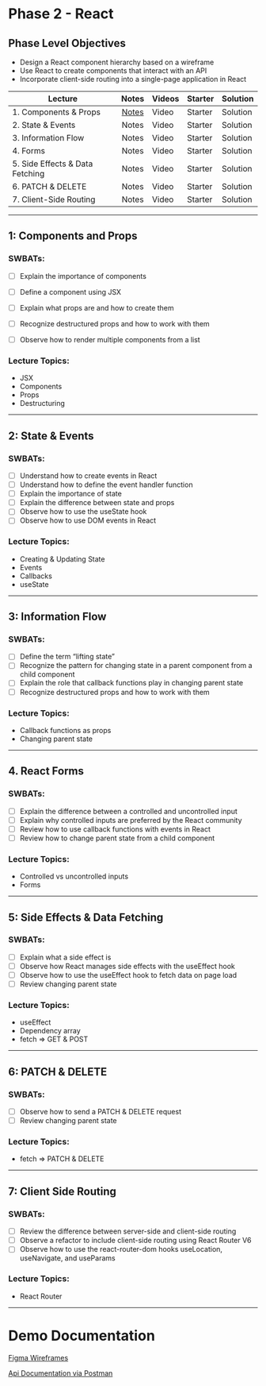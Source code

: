 # Phase 2 - React

## Phase Level Objectives

- Design a React component hierarchy based on a wireframe
- Use React to create components that interact with an API
- Incorporate client-side routing into a single-page application in React


| Lecture | Notes | Videos | Starter | Solution |
| ------- | :---: | ------ | ------- | -------- |
| 1. Components & Props | [Notes](https://docs.google.com/document/d/12oKrltZfNgTXzInb3cJAikqnV_KGsjqfgaiKcfp8WtM/edit?usp=sharing) | Video | Starter | Solution |
| 2. State & Events | Notes | Video | Starter | Solution |
| 3. Information Flow  | Notes | Video | Starter | Solution |     |
| 4. Forms  | Notes | Video | Starter | Solution |
| 5. Side Effects & Data Fetching  | Notes | Video | Starter | Solution |
| 6. PATCH & DELETE  | Notes | Video | Starter | Solution |
| 7. Client-Side Routing  | Notes | Video | Starter | Solution |

***
## 1: Components and Props
### SWBATs:
- [ ] Explain the importance of components
- [ ] Define a component using JSX
- [ ] Explain what props are and how to create them 
- [ ] Recognize destructured props and how to work with them
- [ ] Observe how to render multiple components from a list


### Lecture Topics:
- JSX
- Components
- Props
- Destructuring

***
## 2: State & Events

### SWBATs:

- [ ] Understand how to create events in React
- [ ] Understand how to define the event handler function
- [ ] Explain the importance of state
- [ ] Explain the difference between state and props
- [ ] Observe how to use the useState hook
- [ ] Observe how to use DOM events in React

### Lecture Topics:
- Creating & Updating State
- Events
- Callbacks
- useState

***
## 3: Information Flow
### SWBATs:

- [ ] Define the term “lifting state”
- [ ] Recognize the pattern for changing state in a parent component from a child component
- [ ] Explain the role that callback functions play in changing parent state
- [ ] Recognize destructured props and how to work with them

### Lecture Topics:
- Callback functions as props
- Changing parent state

***
## 4. React Forms

### SWBATs:

- [ ] Explain the difference between a controlled and uncontrolled input
- [ ] Explain why controlled inputs are preferred by the React community
- [ ] Review how to use callback functions with events in React
- [ ] Review how to change parent state from a child component
### Lecture Topics:
- Controlled vs uncontrolled inputs
- Forms


***
## 5: Side Effects & Data Fetching

### SWBATs:
- [ ] Explain what a side effect is
- [ ] Observe how React manages side effects with the useEffect hook
- [ ] Observe how to use the useEffect hook to fetch data on page load
- [ ] Review changing parent state
### Lecture Topics:
- useEffect
- Dependency array
- fetch => GET & POST

***
## 6: PATCH & DELETE
### SWBATs:
- [ ] Observe how to send a PATCH & DELETE request
- [ ] Review changing parent state
### Lecture Topics:
- fetch => PATCH & DELETE

***
## 7: Client Side Routing

### SWBATs:
- [ ] Review the difference between server-side and client-side routing
- [ ] Observe a refactor to include client-side routing using React Router V6
- [ ] Observe how to use the react-router-dom hooks useLocation, useNavigate, and useParams
### Lecture Topics:
- React Router

***

# Demo Documentation
[Figma Wireframes](https://www.figma.com/file/EiEpomnCYh7AGbhqc2p3pk/Phase-2-Portfolio-Demo?node-id=0%3A1&t=T9ErK0aPEaRDSu0k-1)
<br />

[Api Documentation via Postman](https://documenter.getpostman.com/view/26331028/2s93Y3uLLX)